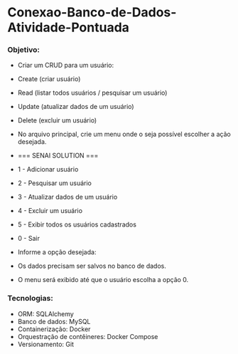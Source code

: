 # Conexao-Banco-de-Dados-Atividade-Pontuada

### Objetivo:
- Criar um CRUD para um usuário:
- Create (criar usuário)
- Read (listar todos usuários / pesquisar um usuário)
- Update (atualizar dados de um usuário)
- Delete (excluir um usuário)
- No arquivo principal, crie um menu onde o seja possível escolher a ação desejada.
- === SENAI SOLUTION === 
- 1 - Adicionar usuário 
- 2 - Pesquisar um usuário 
- 3 - Atualizar dados de um usuário 
- 4 - Excluir um usuário 
- 5 - Exibir todos os usuários cadastrados 
- 0 - Sair

- Informe a opção desejada:

- Os dados precisam ser salvos no banco de dados.
- O menu será exibido até que o usuário escolha a opção 0.

### Tecnologias:
- ORM: SQLAlchemy
- Banco de dados: MySQL
- Containerização: Docker
- Orquestração de contêineres: Docker Compose
- Versionamento: Git
